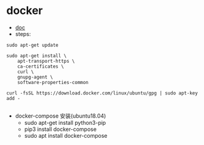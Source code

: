 # docker
- [doc](https://docs.docker.com/install/linux/docker-ce/ubuntu/)
- steps:
```
sudo apt-get update

sudo apt-get install \
    apt-transport-https \
    ca-certificates \
    curl \
    gnupg-agent \
    software-properties-common

curl -fsSL https://download.docker.com/linux/ubuntu/gpg | sudo apt-key add -


```
- docker-compose 安装(ubuntu18.04)
    - sudo apt-get install python3-pip
    - pip3 install docker-compose 
    - sudo apt install docker-compose